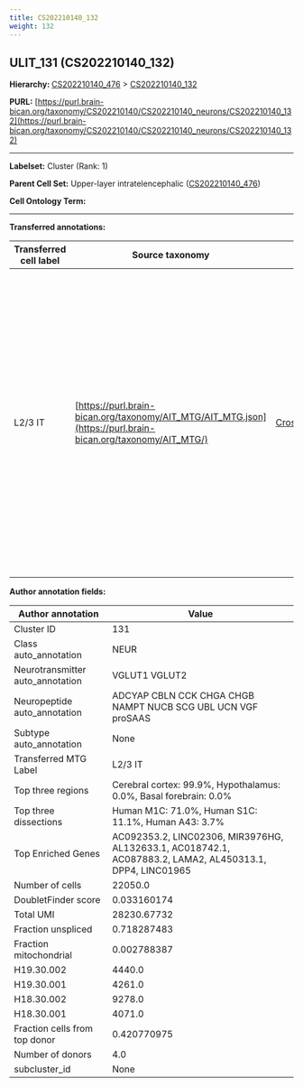 ```yaml
---
title: CS202210140_132
weight: 132
---
```

## ULIT_131 (CS202210140_132)
<b>Hierarchy: </b>
[CS202210140_476](../CS202210140_476) >
[CS202210140_132](../CS202210140_132)

**PURL:** [https://purl.brain-bican.org/taxonomy/CS202210140/CS202210140_neurons/CS202210140_132](https://purl.brain-bican.org/taxonomy/CS202210140/CS202210140_neurons/CS202210140_132)

---


**Labelset:** Cluster (Rank: 1)

**Parent Cell Set:** Upper-layer intratelencephalic ([CS202210140_476](../CS202210140_476))



**Cell Ontology Term:** 

[MARKER GENES.]: #


---

[TRANSFERRED ANNOTATIONS.]: #


**Transferred annotations:**

| Transferred cell label | Source taxonomy | Source node accession | Algorithm name | Comment |
|------------------------|-----------------|-----------------------|----------------|---------|
|L2/3 IT|[https://purl.brain-bican.org/taxonomy/AIT_MTG/AIT_MTG.json](https://purl.brain-bican.org/taxonomy/AIT_MTG/)|[CrossArea_subclass:58570ade17](https://purl.brain-bican.org/taxonomy/AIT_MTG/CrossArea_subclass_58570ade17)||We performed PCA (50 components) on our full dataset, trained a random forest classifier (scikit-learn, class_ weight=‘balanced’, max_depth=50) on the MTG labels, and then predicted labels for all cells. We labeled each cluster with the mode of its constituent cells if two conditions were met: more than 0.8 of predicted labels matched the mode, and the mean probability of these pre- dictions was greater than 0.8.|

[AUTHOR ANNOTATION FIELDS.]: #


**Author annotation fields:**

| Author annotation | Value |
|-------------------|-------|
|Cluster ID|131|
|Class auto_annotation|NEUR|
|Neurotransmitter auto_annotation|VGLUT1 VGLUT2|
|Neuropeptide auto_annotation|ADCYAP CBLN CCK CHGA CHGB NAMPT NUCB SCG UBL UCN VGF proSAAS|
|Subtype auto_annotation|None|
|Transferred MTG Label|L2/3 IT|
|Top three regions|Cerebral cortex: 99.9%, Hypothalamus: 0.0%, Basal forebrain: 0.0%|
|Top three dissections|Human M1C: 71.0%, Human S1C: 11.1%, Human A43: 3.7%|
|Top Enriched Genes|AC092353.2, LINC02306, MIR3976HG, AL132633.1, AC018742.1, AC087883.2, LAMA2, AL450313.1, DPP4, LINC01965|
|Number of cells|22050.0|
|DoubletFinder score|0.033160174|
|Total UMI|28230.67732|
|Fraction unspliced|0.718287483|
|Fraction mitochondrial|0.002788387|
|H19.30.002|4440.0|
|H19.30.001|4261.0|
|H18.30.002|9278.0|
|H18.30.001|4071.0|
|Fraction cells from top donor|0.420770975|
|Number of donors|4.0|
|subcluster_id|None|
